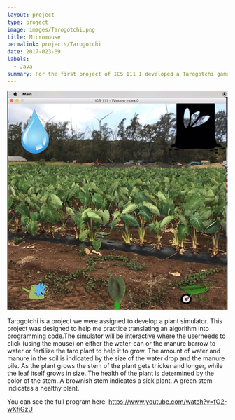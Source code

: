 ```yaml
---
layout: project
type: project
image: images/Tarogotchi.png
title: Micromouse
permalink: projects/Tarogotchi
date: 2017-023-09
labels:
  - Java
summary: For the first project of ICS 111 I developed a Tarogotchi game. 
---
```


<img class="ui medium right floated rounded image" src="/images/Tarogotchi.png">

Tarogotchi is a project we were assigned to develop a plant simulator. This project was designed to help me practice translating an algorithm into programming code.The simulator will be interactive where the userneeds to click (using the mouse) on either the water-can or the manure barrow to water or fertilize the taro plant to help it to grow. The amount of water and manure in the soil is indicated by the size of the water drop and the manure pile. As the plant grows the stem of the plant gets thicker and longer, while the leaf itself grows in size. The health of the plant is determined by the color of the stem. A brownish stem indicates a sick plant. A green stem indicates a healthy plant.

You can see the full program here: https://www.youtube.com/watch?v=fO2-wXfiGzU
